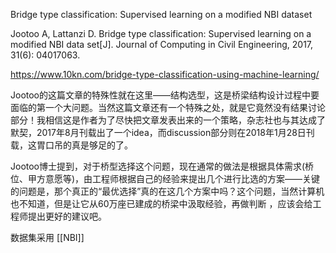 Bridge type classification: Supervised learning on a modified NBI dataset

Jootoo A, Lattanzi D. Bridge type classification: Supervised learning on a modified NBI data set[J]. Journal of Computing in Civil Engineering, 2017, 31(6): 04017063.

https://www.10kn.com/bridge-type-classification-using-machine-learning/

Jootoo的这篇文章的特殊性就在这里——结构选型，这是桥梁结构设计过程中要面临的第一个大问题。当然这篇文章还有一个特殊之处，就是它竟然没有结果讨论部分！我相信这是作者为了尽快把文章发表出来的一个策略，杂志社也与其达成了默契，2017年8月刊载出了一个idea，而discussion部分则在2018年1月28日刊载，这胃口吊的真是够足的了。

Jootoo博士提到，对于桥型选择这个问题，现在通常的做法是根据具体需求(桥位、甲方意愿等)，由工程师根据自己的经验来提出几个进行比选的方案——关键的问题是，那个真正的“最优选择”真的在这几个方案中吗？这个问题，当然计算机也不知道，但是让它从60万座已建成的桥梁中汲取经验，再做判断 ，应该会给工程师提出更好的建议吧。

数据集采用 [[NBI]]